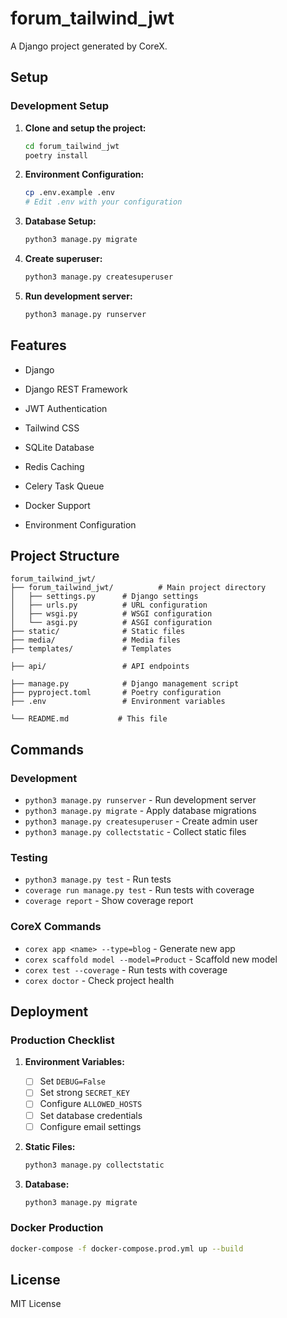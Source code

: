 # forum_tailwind_jwt

A Django project generated by CoreX.

## Setup

### Development Setup

1. **Clone and setup the project:**
   ```bash
   cd forum_tailwind_jwt
   poetry install
   ```

2. **Environment Configuration:**
   ```bash
   cp .env.example .env
   # Edit .env with your configuration
   ```

3. **Database Setup:**
   
   ```bash
   python3 manage.py migrate
   ```
   

4. **Create superuser:**
   ```bash
   python3 manage.py createsuperuser
   ```

5. **Run development server:**
   ```bash
   python3 manage.py runserver
   ```



## Features

- Django 

- Django REST Framework


- JWT Authentication


- Tailwind CSS


- SQLite Database

- Redis Caching
- Celery Task Queue
- Docker Support
- Environment Configuration

## Project Structure

```
forum_tailwind_jwt/
├── forum_tailwind_jwt/          # Main project directory
│   ├── settings.py      # Django settings
│   ├── urls.py          # URL configuration
│   ├── wsgi.py          # WSGI configuration
│   └── asgi.py          # ASGI configuration
├── static/              # Static files
├── media/               # Media files
├── templates/           # Templates

├── api/                 # API endpoints

├── manage.py            # Django management script
├── pyproject.toml       # Poetry configuration
├── .env                 # Environment variables

└── README.md           # This file
```

## Commands

### Development
- `python3 manage.py runserver` - Run development server
- `python3 manage.py migrate` - Apply database migrations
- `python3 manage.py createsuperuser` - Create admin user
- `python3 manage.py collectstatic` - Collect static files

### Testing
- `python3 manage.py test` - Run tests
- `coverage run manage.py test` - Run tests with coverage
- `coverage report` - Show coverage report

### CoreX Commands
- `corex app <name> --type=blog` - Generate new app
- `corex scaffold model --model=Product` - Scaffold new model
- `corex test --coverage` - Run tests with coverage
- `corex doctor` - Check project health

## Deployment

### Production Checklist

1. **Environment Variables:**
   - [ ] Set `DEBUG=False`
   - [ ] Set strong `SECRET_KEY`
   - [ ] Configure `ALLOWED_HOSTS`
   - [ ] Set database credentials
   - [ ] Configure email settings

2. **Static Files:**
   ```bash
   python3 manage.py collectstatic
   ```

3. **Database:**
   ```bash
   python3 manage.py migrate
   ```

### Docker Production
```bash
docker-compose -f docker-compose.prod.yml up --build
```

## License

MIT License